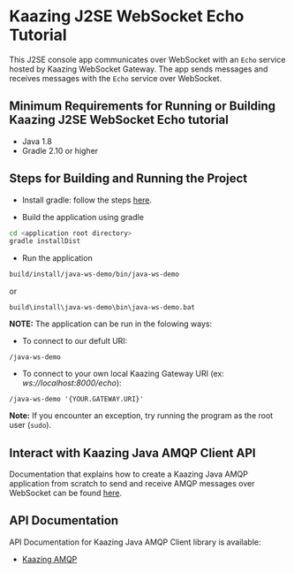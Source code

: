 # Kaazing J2SE WebSocket Echo Tutorial

This J2SE console app communicates over WebSocket with an `Echo` service hosted by Kaazing WebSocket Gateway. The app sends messages and receives messages with the `Echo` service over WebSocket.

## Minimum Requirements for Running or Building Kaazing J2SE WebSocket Echo tutorial

* Java 1.8
* Gradle 2.10 or higher

## Steps for Building and Running the Project

- Install gradle: follow the steps [here](https://gradle.org/gradle-download/).

- Build the application using gradle

```bash
cd <application root directory>
gradle installDist
```

- Run the application 

```bash
build/install/java-ws-demo/bin/java-ws-demo
```
or 
```
build\install\java-ws-demo\bin\java-ws-demo.bat
```
**NOTE:** The application can be run in the folowing ways:
- To connect to our defult URI:
```
/java-ws-demo
```
- To connect to your own local Kaazing Gateway URI (ex: *ws://localhost:8000/echo*):
```
/java-ws-demo '{YOUR.GATEWAY.URI}'
```

**Note:** If you encounter an exception, try running the program as the root user (`sudo`).

## Interact with Kaazing Java AMQP Client API

Documentation that explains how to create a Kaazing Java AMQP application from scratch to send and receive AMQP messages over WebSocket can be found [here](http://kaazing.com/doc/5.0/amqp_client_docs/dev-java/o_dev_java.html).

## API Documentation

API Documentation for Kaazing Java AMQP Client library is available:

* [Kaazing AMQP](http://kaazing.com/doc/5.0/amqp_client_docs/apidoc/client/java/amqp/client/index.html)

